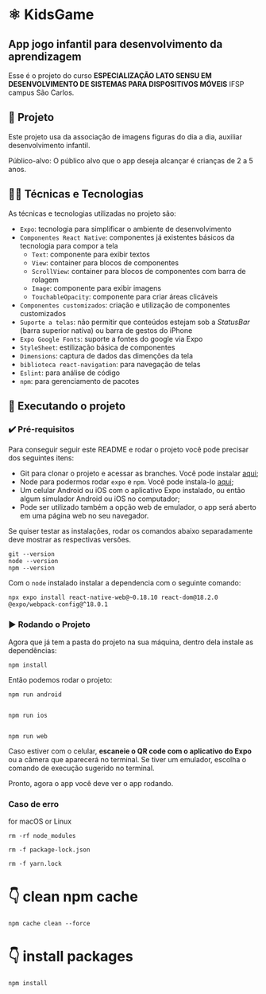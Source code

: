 # ⚛️ KidsGame

## App jogo infantil para desenvolvimento da aprendizagem

Esse é o projeto do curso **ESPECIALIZAÇÃO LATO SENSU EM DESENVOLVIMENTO DE SISTEMAS PARA DISPOSITIVOS MÓVEIS** IFSP campus São Carlos.

## 📱 Projeto

Este projeto usa da associação de imagens figuras do dia a dia, auxiliar desenvolvimento infantil.

Público-alvo: O público alvo que o app deseja alcançar é crianças de 2 a 5 anos.

## 🧑‍💻 Técnicas e Tecnologias

As técnicas e tecnologias utilizadas no projeto são:

- `Expo`: tecnologia para simplificar o ambiente de desenvolvimento
- `Componentes React Native`: componentes já existentes básicos da tecnologia para compor a tela
  - `Text`: componente para exibir textos
  - `View`: container para blocos de componentes
  - `ScrollView`: container para blocos de componentes com barra de rolagem
  - `Image`: componente para exibir imagens
  - `TouchableOpacity`: componente para criar áreas clicáveis
- `Componentes customizados`: criação e utilização de componentes customizados
- `Suporte a telas`: não permitir que conteúdos estejam sob a _StatusBar_ (barra superior nativa) ou barra de gestos do iPhone
- `Expo Google Fonts`: suporte a fontes do google via Expo
- `StyleSheet`: estilização básica de componentes
- `Dimensions`: captura de dados das dimenções da tela
- `biblioteca react-navigation`: para navegação de telas
- `Eslint`: para análise de código
- `npm`: para gerenciamento de pacotes

## 📲 Executando o projeto

### ✔️ Pré-requisitos

Para conseguir seguir este README e rodar o projeto você pode precisar dos seguintes itens:

- Git para clonar o projeto e acessar as branches. Você pode instalar [aqui](https://git-scm.com/downloads);
- Node para podermos rodar `expo` e `npm`. Você pode instala-lo [aqui](https://nodejs.org/en/);
- Um celular Android ou iOS com o aplicativo Expo instalado, ou então algum simulador Android ou iOS no computador;
- Pode ser utilizado também a opção web de emulador, o app será aberto em uma página web no seu navegador.

Se quiser testar as instalações, rodar os comandos abaixo separadamente deve mostrar as respectivas versões.

```
git --version
node --version
npm --version
```

Com o `node` instalado instalar a dependencia com o seguinte comando:

```
npx expo install react-native-web@~0.18.10 react-dom@18.2.0
@expo/webpack-config@^18.0.1
```

### ▶️ Rodando o Projeto

Agora que já tem a pasta do projeto na sua máquina, dentro dela instale as dependências:

```
npm install
```

Então podemos rodar o projeto:

```
npm run android


npm run ios


npm run web
```

Caso estiver com o celular, **escaneie o QR code com o aplicativo do Expo** ou a câmera que aparecerá no terminal.
Se tiver um emulador, escolha o comando de execução sugerido no terminal.

Pronto, agora o app você deve ver o app rodando.

### Caso de erro

for macOS or Linux

```
rm -rf node_modules

rm -f package-lock.json

rm -f yarn.lock

```

# 👇️ clean npm cache

```
npm cache clean --force
```

# 👇️ install packages

```
npm install

```
